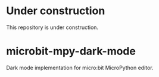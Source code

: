 # Under construction
This repository is under construction.

# microbit-mpy-dark-mode
Dark mode implementation for micro:bit MicroPython editor.
